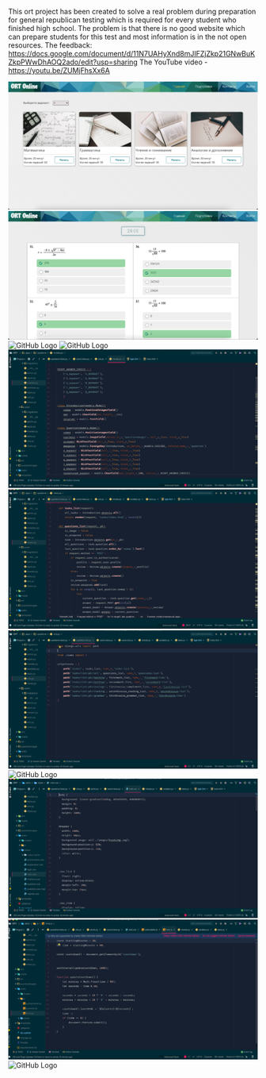 This ort project has been created to solve a real problem during preparation for general republican testing which is required for every student who finished high school. The problem is that there is no good website which can prepare students for this test and most information is in the not open resources.
The feedback: https://docs.google.com/document/d/11N7UAHyXnd8mJIFZjZkp21GNwBuKZkpPWwDhAOQ2ado/edit?usp=sharing
The YouTube video - https://youtu.be/ZUMjFhsXx6A

![GitHub Logo](/screenshots/one.png)
![GitHub Logo](/screenshots/two.png)
![GitHub Logo](/screenshots/three.19.png)
![GitHub Logo](/screenshots/four.19.png)
![GitHub Logo](/screenshots/six.png)
![GitHub Logo](/screenshots/seven.png)
![GitHub Logo](/screenshots/eight.png)
![GitHub Logo](/screenshots/nine.19.png)
![GitHub Logo](/screenshots/ten.png)
![GitHub Logo](/screenshots/eleven.png)
![GitHub Logo](/screenshots/twelf.19.png)
